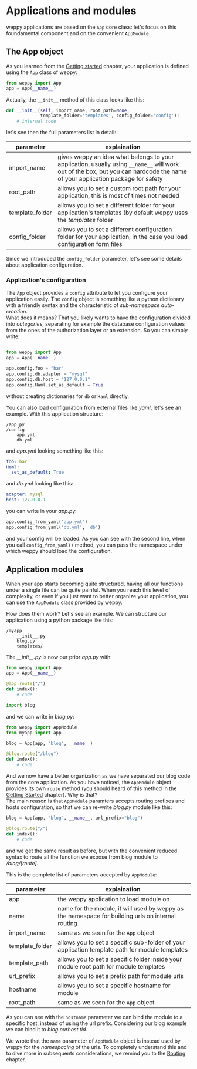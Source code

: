 Applications and modules
========================

weppy applications are based on the `App` core class: let's focus on this foundamental component and on the convenient `AppModule`.

The App object
--------------

As you learned from the [Getting started](./quickstart) chapter, your application is defined using the `App` class of weppy:

```python
from weppy import App
app = App(__name__)
```

Actually, the `__init__` method of this class looks like this:

```python
def __init__(self, import_name, root_path=None,
             template_folder='templates', config_folder='config'):
    # internal code
```

let's see then the full parameters list in detail:

| parameter | explaination |
| --- | --- |
| import_name | gives weppy an idea what belongs to your application, usually using `__name__` will work out of the box, but you can hardcode the name of your application package for safety |
| root_path | allows you to set a custom root path for your application, this is most of times not needed |
| template_folder | allows you to set a different folder for your application's templates (by default weppy uses the *templates* folder |
| config_folder | allows you to set a different configuration folder for your application, in the case you load configuration form files |

Since we introduced the `config_folder` parameter, let's see some details about application configuration.

### Application's configuration

The `App` object provides a `config` attribute to let you configure your application easily. The `config` object is something like a python dictionary with a friendly syntax and the characteristic of *sub-namespace auto-creation*.   
What does it means? That you likely wants to have the configuration divided into *categories*, separating for example the database configuration values from the ones of the authorization layer or an extension. So you can simply write:

```python

from weppy import App
app = App(__name__)

app.config.foo = "bar"
app.config.db.adapter = "mysql"
app.config.db.host = "127.0.0.1"
app.config.Haml.set_as_default = True
```

without creating dictionaries for `db` or `Haml` directly.

You can also load configuration from external files like *yaml*, let's see an example. With this application structure:

```
/app.py
/config
    app.yml
    db.yml
```

and *app.yml* looking something like this:

```yaml
foo: bar
Haml:
  set_as_default: True
```

and *db.yml* looking like this:

```yaml
adapter: mysql
host: 127.0.0.1
```

you can write in your *app.py*:

```python
app.config_from_yaml('app.yml')
app.config_from_yaml('db.yml', 'db')
```

and your config will be loaded. As you can see with the second line, when you call `config_from_yaml()` method, you can pass the namespace under which weppy should load the configuration.


Application modules
-------------------

When your app starts becoming quite structured, having all our functions under a single file can be quite painful. When you reach this level of complexity, or even if you just want to better organize your application, you can use the `AppModule` class provided by weppy.

How does them work? Let's see an example. We can structure our application using a python package like this:

```
/myapp
    __init__.py
    blog.py
    templates/
```

The *\_\_init\_\_.py* is now our prior *app.py* with:

```python
from weppy import App
app = App(__name__)

@app.route("/")
def index():
    # code

import blog
```

and we can write in *blog.py*:

```python
from weppy import AppModule
from myapp import app

blog = App(app, "blog", __name__)

@blog.route("/blog")
def index():
    # code
```

And we now have a better organization as we have separated our blog code from the core application. As you have noticed, the `AppModule` object provides its own `route` method (you should heard of this method in the [Getting Started](./quickstart) chapter). Why is that?   
The main reason is that `AppModule` paramters accepts routing prefixes and hosts configuration, so that we can re-write *blog.py* module like this:

```python
blog = App(app, "blog", __name__, url_prefix="blog")

@blog.route("/")
def index():
    # code
```
and we get the same result as before, but with the convenient reduced syntax to route all the function we expose from blog module to */blog/[route]*.

This is the complete list of parameters accepted by `AppModule`:

| parameter | explaination |
| --- | --- |
| app | the weppy application to load module on |
| name | name for the module, it will used by weppy as the namespace for building urls on internal routing |
| import_name | same as we seen for the `App` object |
| template_folder | allows you to set a specific sub-folder of your application template path for module templates |
| template_path | allows you to set a specific folder inside your module root path for module templates |
| url_prefix | allows you to set a prefix path for module urls |
| hostname | allows you to set a specific hostname for module |
| root_path | same as we seen for the `App` object |

As you can see with the `hostname` parameter we can bind the module to a specific host, instead of using the url prefix. Considering our blog example we can bind it to *blog.ourhost.tld*.

We wrote that the `name` parameter of `AppModule` object is instead used by weppy for the *namespacing* of the urls. To completely understand this and to dive more in subsequents considerations, we remind you to the [Routing](./routing) chapter.
